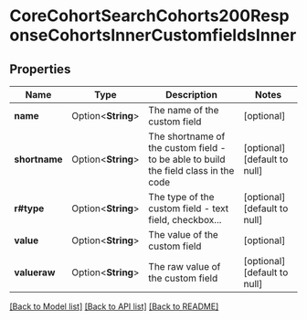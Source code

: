 # CoreCohortSearchCohorts200ResponseCohortsInnerCustomfieldsInner

## Properties

Name | Type | Description | Notes
------------ | ------------- | ------------- | -------------
**name** | Option<**String**> | The name of the custom field | [optional]
**shortname** | Option<**String**> | The shortname of the custom field - to be able to build the field class in the code | [optional][default to null]
**r#type** | Option<**String**> | The type of the custom field - text field, checkbox... | [optional][default to null]
**value** | Option<**String**> | The value of the custom field | [optional]
**valueraw** | Option<**String**> | The raw value of the custom field | [optional][default to null]

[[Back to Model list]](../README.md#documentation-for-models) [[Back to API list]](../README.md#documentation-for-api-endpoints) [[Back to README]](../README.md)


